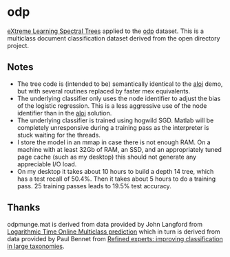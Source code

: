 odp
==========
[eXtreme Learning Spectral Trees](http://arxiv.org/abs/1511.03260) applied to the [odp](https://www.dmoz.org/) dataset.  This is a multiclass document classification dataset derived from the open directory project.

Notes
----------

  * The tree code is (intended to be) semantically identical to the [aloi](../aloi) demo, but with several routines replaced by faster mex equivalents.
  * The underlying classifier only uses the node identifier to adjust the bias of the logistic regression.  This is a less aggressive use of the node identifier than in the [aloi](../aloi) solution.
  * The underlying classifier is trained using hogwild SGD.  Matlab will be completely unresponsive during a training pass as the interpreter is stuck waiting for the threads.
  * I store the model in an mmap in case there is not enough RAM.  On a machine with at least 32Gb of RAM, an SSD, and an appropriately tuned page cache (such as my desktop) this should not generate any appreciable I/O load.  
  * On my desktop it takes about 10 hours to build a depth 14 tree, which has a test recall of 50.4%.  Then it takes about 5 hours to do a training pass.  25 training passes leads to 19.5% test accuracy.

Thanks
----------
odpmunge.mat is derived from data provided by John Langford from [Logarithmic Time Online Multiclass prediction](http://arxiv.org/abs/1406.1822) which in turn is derived from data provided by Paul Bennet from [Refined experts: improving classification in large taxonomies](http://research.microsoft.com/en-us/um/people/pauben/papers/sigir-2009-refined-experts-bennett-nguyen.pdf).
